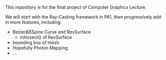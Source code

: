 This repository is for the final project of Computer Graphics Lecture.

We will start with the Ray-Casting framework in PA1, then progressively add in more features, including: 

- Bezier&BSpine Curve and RevSurface
    - intersect() of RevSurface
- bounding box of mesh
- Hopefully Photon Mapping
- ...

